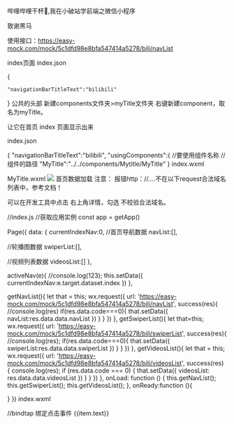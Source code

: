 哔哩哔哩干杯🍻,我在小破站学前端之微信小程序

致谢黑马

使用接口：https://easy-mock.com/mock/5c1dfd98e8bfa547414a5278/bili/navList

index页面
index.json

{

	"navigationBarTitleText":"bilibili"

}
公共的头部
新建components文件夹>myTitle文件夹 右键新建component，取名为myTitle。

让它在首页 index 页面显示出来

index.json

{
	"navigationBarTitleText":"bilibili",
	"usingComponents":{
	//要使用组件名称   //组件的路径
	"MyTitle":"../../components/Mytitle/MyTitle"
	}
index.wxml

<view class="main">
	<!-- 公共头部 -->
    <MyTitle><MyTitle>
</view>
MyTitle.wxml

<navigator class='logo'>
    <image class='logo_img' src='../../icons/logo.png'></image>
  </navigator>
首页数据加载
注意： 报错http：//....不在以下request合法域名列表中，参考文档！

可以在开发工具中点击 右上角详情，勾选 不校验合法域名。

//index.js
//获取应用实例
const app = getApp()

Page({
  data: {
    currentIndexNav:0,
   //首页导航数据
   navList:[],

   //轮播图数据
   swiperList:[],

   //视频列表数据
   videosList:[]
  },

  activeNav(e){
    //console.log(123);
    this.setData({
      currentIndexNav:e.target.dataset.index
    })
  },

  getNavList(){
    let that = this;
    wx.request({
      url: 'https://easy-mock.com/mock/5c1dfd98e8bfa547414a5278/bili/navList',
      success(res){
        //console.log(res)
       if(res.data.code===0){
         that.setData({
           navList:res.data.data.navList
         })
       }
      }
    })
  },
  getSwiperList(){
    let that=this;
    wx.request({
      url: 'https://easy-mock.com/mock/5c1dfd98e8bfa547414a5278/bili/swiperList',
      success(res){
        //console.log(res);
        if(res.data.code===0){
          that.setData({
            swiperList:res.data.data.swiperList
          })
        }
      }
    })
  },
  getVideosList(){
    let that = this;
    wx.request({
      url: 'https://easy-mock.com/mock/5c1dfd98e8bfa547414a5278/bili/videosList',
      success(res) {
        console.log(res);
        if (res.data.code === 0) {
          that.setData({
            videosList: res.data.data.videosList
          })
        }
      }
    })
  },
  onLoad: function () {
    this.getNavList();
    this.getSwiperList();
    this.getVideosList();
  },
  onReady:function (){

  }
})
index.wxml

<scroll-view class='nav' scroll-x> 
//bindtap 绑定点击事件
      <view bindtap="activeNav" data-index='{{index}}' 
      class="nav_item {{index===currentIndexNav?'active':''}}" 
      wx:for="{{navList}}" wx:key="{{index}}" >
      {{item.text}} 
      </view>
</scroll-view>
